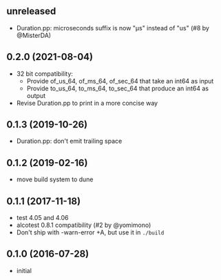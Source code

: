 ## unreleased

* Duration.pp: microseconds suffix is now "μs" instead of "us" (#8 by @MisterDA)

## 0.2.0 (2021-08-04)

* 32 bit compatibility:
  * Provide of_us_64, of_ms_64, of_sec_64 that take an int64 as input
  * Provide to_us_64, to_ms_64, to_sec_64 that produce an int64 as output
* Revise Duration.pp to print in a more concise way

## 0.1.3 (2019-10-26)

* Duration.pp: don't emit trailing space

## 0.1.2 (2019-02-16)

* move build system to dune

## 0.1.1 (2017-11-18)

* test 4.05 and 4.06
* alcotest 0.8.1 compatibility (#2 by @yomimono)
* Don't ship with -warn-error +A, but use it in `./build`

## 0.1.0 (2016-07-28)

* initial
